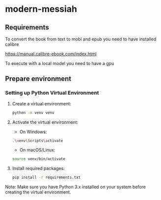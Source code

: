 # modern-messiah

## Requirements

To convert the book from text to mobi and epub you need to have installed calibre

https://manual.calibre-ebook.com/index.html

To execute with a local model you need to have a gpu

## Prepare environment

### Setting up Python Virtual Environment

1. Create a virtual environment:
    ```bash
    python -m venv venv
    ```
2. Activate the virtual environment:
   - On Windows:
    ```bash
    .\venv\Scripts\activate
    ```
    - On macOS/Linux:
    ```bash
    source venv/bin/activate
    ```

3. Install required packages:
    ```bash
    pip install -r requirements.txt
    ```

Note: Make sure you have Python 3.x installed on your system before creating the virtual environment.